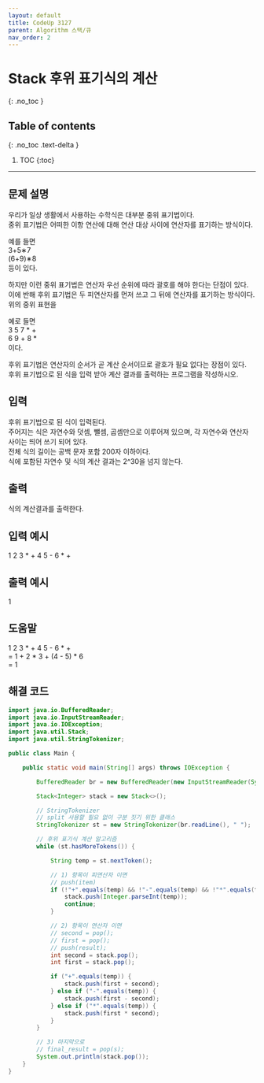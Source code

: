 ```yaml
---
layout: default
title: CodeUp 3127
parent: Algorithm 스택/큐
nav_order: 2
---
```


# Stack 후위 표기식의 계산
{: .no_toc }

## Table of contents
{: .no_toc .text-delta }

1. TOC
{:toc}

---

## 문제 설명

우리가 일상 생활에서 사용하는 수학식은 대부분 중위 표기법이다.  
중위 표기법은 어떠한 이항 연산에 대해 연산 대상 사이에 연산자를 표기하는 방식이다.  

예를 들면  
3+5∗7  
(6+9)∗8  
등이 있다. 
 
하지만 이런 중위 표기법은 연산자 우선 순위에 따라 괄호를 해야 한다는 단점이 있다.  
이에 반해 후위 표기법은 두 피연산자를 먼저 쓰고 그 뒤에 연산자를 표기하는 방식이다.  
위의 중위 표현을 

예로 들면  
3 5 7 * +  
6 9 + 8 *  
이다.  

후위 표기법은 연산자의 순서가 곧 계산 순서이므로 괄호가 필요 없다는 장점이 있다.  
후위 표기법으로 된 식을 입력 받아 계산 결과를 출력하는 프로그램을 작성하시오.  

## 입력

후위 표기법으로 된 식이 입력된다.  
주어지는 식은 자연수와 덧셈, 뺄셈, 곱셈만으로 이루어져 있으며, 각 자연수와 연산자 사이는 띄어 쓰기 되어 있다.  
전체 식의 길이는 공백 문자 포함 200자 이하이다.  
식에 포함된 자연수 및 식의 계산 결과는 2^30을 넘지 않는다.  

## 출력

식의 계산결과를 출력한다.  

## 입력 예시

1 2 3 * + 4 5 - 6 * + 

## 출력 예시

1

## 도움말

  1 2 3 * + 4 5 - 6 * +  
= 1 + 2 * 3 + (4 - 5) * 6  
= 1  

## 해결 코드
```java
import java.io.BufferedReader;
import java.io.InputStreamReader;
import java.io.IOException;
import java.util.Stack;
import java.util.StringTokenizer;

public class Main {

    public static void main(String[] args) throws IOException {

        BufferedReader br = new BufferedReader(new InputStreamReader(System.in));

        Stack<Integer> stack = new Stack<>();

        // StringTokenizer  
        // split 사용할 필요 없이 구분 짓기 위한 클래스
        StringTokenizer st = new StringTokenizer(br.readLine(), " ");

        // 후위 표기식 계산 알고리즘
        while (st.hasMoreTokens()) {

            String temp = st.nextToken();

            // 1) 항목이 피연산자 이면
            // push(item)
            if (!"+".equals(temp) && !"-".equals(temp) && !"*".equals(temp)) {
                stack.push(Integer.parseInt(temp));
                continue;
            }

            // 2) 항목이 연산자 이면
            // second = pop();
            // first = pop();
            // push(result);
            int second = stack.pop();
            int first = stack.pop();

            if ("+".equals(temp)) {
                stack.push(first + second);
            } else if ("-".equals(temp)) {
                stack.push(first - second);
            } else if ("*".equals(temp)) {
                stack.push(first * second);
            }
        }

        // 3) 마지막으로
        // final_result = pop(s);
        System.out.println(stack.pop());
    }
}
```